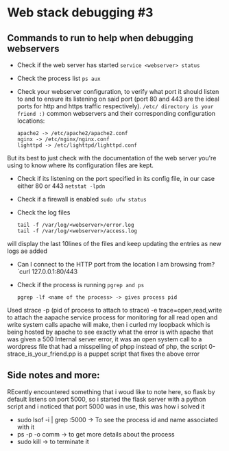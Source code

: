 #  Web stack debugging #3

## Commands to run to help when debugging webservers

* Check if the web server has started
	`service <webserver> status`

* Check the process list
	`ps aux`

* Check your webserver configuration, to verify what port it should listen to and to ensure its listening on said port (port 80 and 443 are the ideal ports for http and https traffic respectively).
	`/etc/ directory is your friend :)` common webservers and their corresponding configuration locations:
	```
	apache2 -> /etc/apache2/apache2.conf
	nginx -> /etc/nginx/nginx.conf
	lighttpd -> /etc/lighttpd/lighttpd.conf
	```
But its best to just check with the documentation of the web server you're using to know where its configuration files are kept.

* Check if its listening on the port specified in its config file, in our case either 80 or 443
	`netstat -lpdn`

* Check if a firewall is enabled
	`sudo ufw status`

* Check the log files
	```
	tail -f /var/log/<webserver>/error.log
	tail -f /var/log/<webserver>/access.log
	```
will display the last 10lines of the files and keep updating the entries as new logs ae added

* Can I connect to the HTTP port from the location I am browsing from?
	`curl 127.0.0.1:80/443<port for http traffic>

* Check if the process is running
	`pgrep and ps`
	```
	pgrep -lf <name of the process> -> gives process pid
	```

Used strace -p (pid of process to attach to strace) -e trace=open,read,write  to attach the aapache service process for monitoring for all read open and write system calls apache will make, then i curled my loopback which is being hosted by apache to see exactly what the error is with apache that was given a 500 Internal server error, it was an open system call to a wordpress file that had a misspelling of phpp instead of php, the script 0-strace_is_your_friend.pp is a puppet script that fixes the above error

## Side notes and more:
REcently encountered something that i woud like to note here, so flask by default listens on port 5000, so i started the flask server with a python script and i noticed that port 5000 was in use, this was how i solved it

* sudo lsof -i | grep :5000 -> To see the process id and name associated with it
* ps -p <PID> -o comm -> to get more details about the process
* sudo kill <pid> -> to terminate it
